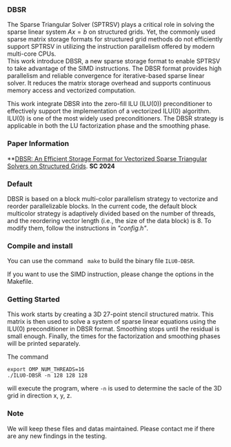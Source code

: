 ### DBSR

The Sparse Triangular Solver (SPTRSV) plays a critical role in solving the sparse linear system $Ax=b$ on structured grids.
Yet, the commonly used sparse matrix storage formats for structured grid methods do not efficiently support SPTRSV in utilizing the instruction parallelism offered by modern multi-core CPUs.  
This work introduce DBSR, a new sparse storage format to enable SPTRSV to take advantage of the SIMD instructions. 
The DBSR format provides high parallelism and reliable convergence for iterative-based sparse linear solver.
It reduces the matrix storage overhead and supports continuous memory access and vectorized computation.

This work integrate DBSR into the zero-fill ILU (ILU(0)) preconditioner to effectively support the implementation of a vectorized ILU(0) algorithm. 
ILU(0) is one of the most widely used preconditioners. The DBSR strategy is applicable in both the LU factorization phase and the smoothing phase.

### Paper Information

**[DBSR: An Efficient Storage Format for Vectorized Sparse Triangular Solvers on Structured Grids](). **SC 2024**

### Default

DBSR is based on a block multi-color parallelism strategy to vectorize and reorder parallelizable blocks. 
In the current code, the default block multicolor strategy is adaptively divided based on the number of threads, and the reordering vector length (i.e., the size of the data block) is 8. 
To modify them, follow the instructions in *"config.h"*.

### Compile and install

You can use the command `` make`` to build the binary file ``ILU0-DBSR``.

If you want to use the SIMD instruction, please change the options in the Makefile.

### Getting Started

This work starts by creating a 3D 27-point stencil structured matrix. This matrix is then used to solve a system of sparse linear equations using the ILU(0) preconditioner in DBSR format. 
Smoothing stops until the residual is small enough. Finally, the times for the factorization and smoothing phases will be printed separately.

The command 

```
export OMP_NUM_THREADS=16
./ILU0-DBSR -n 128 128 128
```

will execute the program, where `-n` is used to determine the sacle of the 3D grid in direction x, y, z.

### Note

We will keep these files and datas maintained. Please contact me if there are any new findings in the testing.

